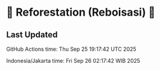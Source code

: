 
# 🌳 Reforestation (Reboisasi) 🌲

## Last Updated

GitHub Actions time: Thu Sep 25 19:17:42 UTC 2025

Indonesia/Jakarta time: Fri Sep 26 02:17:42 WIB 2025
